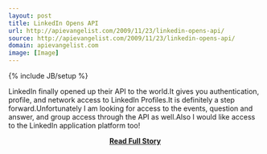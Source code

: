 ```yaml
---
layout: post
title: LinkedIn Opens API
url: http://apievangelist.com/2009/11/23/linkedin-opens-api/
source: http://apievangelist.com/2009/11/23/linkedin-opens-api/
domain: apievangelist.com
image: [Image]
---
```

{% include JB/setup %}<p>LinkedIn finally opened up their API to the world.It gives you authentication, profile, and network access to LinkedIn Profiles.It is definitely a step forward.Unfortunately I am looking for access to the events, question and answer, and group access through the API as well.Also I would like access to the LinkedIn application platform too!</p>
<center><p><a href="http://apievangelist.com/2009/11/23/linkedin-opens-api/" style='padding:25px; font-sze:18px; font-weight: bold;'>Read Full Story</a></p></center>
